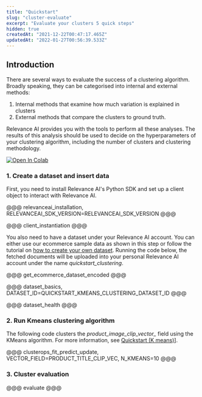 ```yaml
---
title: "Quickstart"
slug: "cluster-evaluate"
excerpt: "Evaluate your clusters 5 quick steps"
hidden: true
createdAt: "2021-12-22T00:47:17.465Z"
updatedAt: "2022-01-27T00:56:39.533Z"
---
```

## Introduction

There are several ways to evaluate the success of a clustering algorithm. Broadly speaking, they can be categorised into internal and external methods:
1. Internal methods that examine how much variation is explained in clusters
2. External methods that compare the clusters to ground truth.

Relevance AI provides you with the tools to perform all these analyses. The results of this analysis should be used to decide on the hyperparameters of your clustering algorithm,  including the number of clusters and clustering methodology.

[![Open In Colab](https://colab.research.google.com/assets/colab-badge.svg)](https://colab.research.google.com/github/RelevanceAI/RelevanceAI-readme-docs/blob/v1.2.3/docs/CLUSTERING_FEATURES/cluster-evaluation/_notebooks/RelevanceAI-ReadMe-Cluster-Metrics.ipynb)


### 1. Create a dataset and insert data

First, you need to install Relevance AI's Python SDK and set up a client object to interact with Relevance AI.

@@@ relevanceai_installation, RELEVANCEAI_SDK_VERSION=RELEVANCEAI_SDK_VERSION @@@

@@@ client_instantiation @@@


You also need to have a dataset under your Relevance AI account. You can either use our ecommerce sample data as shown in this step or follow the tutorial on [how to create your own dataset](https://docs.relevance.ai/docs/creating-a-dataset-prerequisites). Running the code below, the fetched documents will be uploaded into your personal Relevance AI account under the name *quickstart_clustering*.

@@@ get_ecommerce_dataset_encoded @@@

@@@ dataset_basics, DATASET_ID=QUICKSTART_KMEANS_CLUSTERING_DATASET_ID @@@

@@@ dataset_health @@@

### 2. Run Kmeans clustering algorithm
The following code clusters the *product_image_clip_vector_* field using the KMeans algorithm. For more information, see [Quickstart (K means)](doc:quickstart-k-means)].


@@@ clusterops_fit_predict_update, VECTOR_FIELD=PRODUCT_TITLE_CLIP_VEC, N_KMEANS=10 @@@

### 3. Cluster evaluation

@@@ evaluate @@@


